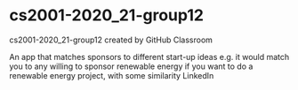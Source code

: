 # cs2001-2020_21-group12
cs2001-2020_21-group12 created by GitHub Classroom

An app that matches sponsors to different start-up ideas e.g. it would match you to any willing to sponsor renewable energy if you want to do a renewable energy project, with some similarity LinkedIn
